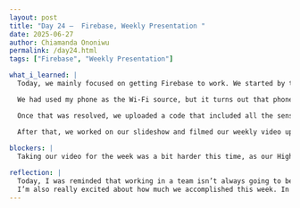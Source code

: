 ```yaml
---
layout: post
title: "Day 24 –  Firebase, Weekly Presentation "
date: 2025-06-27
author: Chiamanda Ononiwu
permalink: /day24.html
tags: ["Firebase", "Weekly Presentation"]

what_i_learned: |
  Today, we mainly focused on getting Firebase to work. We started by testing it with just one component—the RFID reader—to make sure the connection would work. At first, our serial monitor was only displaying dots, which we later realized meant that the ESP32 wasn’t connected to Wi-Fi.

  We had used my phone as the Wi-Fi source, but it turns out that phones typically operate on a 5GHz band, while the ESP32 only supports 2.4GHz. To fix this, we enabled the "Maximize Compatibility" option on my phone, which allowed it to broadcast at 2.4GHz—and after that, it worked!

  Once that was resolved, we uploaded a code that included all the sensors we had connected, and we were able to see the data successfully sent to Firebase.

  After that, we worked on our slideshow and filmed our weekly video update.
  
blockers: |
  Taking our video for the week was a bit harder this time, as our High school teacher was also part, so we had to explain everything. Although he didn't get everything at first we were able to sucessfully finish it at the end.

reflection: |
  Today, I was reminded that working in a team isn’t always going to be smooth. Everyone has different opinions, and disagreements are bound to happen. But it's important to remember that we're all working toward the same goal. If you take the time to really listen to others, you might discover a bright idea hidden within the things you initially disagreed with.
  I’m also really excited about how much we accomplished this week. In just a few days, we were able to build the system from scratch and get it nearly finished—only the solar panel and camera module are left. We also successfully set up Firebase, which was a big milestone
---
```

